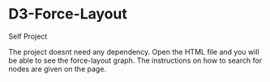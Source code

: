 # D3-Force-Layout
Self Project


The project doesnt need any dependency. Open the HTML file and you will be able to see the force-layout graph. The instructions on how to search for nodes are given on the page.

